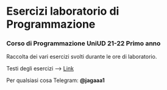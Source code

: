 # Esercizi laboratorio di Programmazione
### Corso di Programmazione UniUD 21-22 Primo anno

Raccolta dei vari esercizi svolti durante le ore di laboratorio.  

Testi degli esercizi --> [Link](https://users.dimi.uniud.it/~claudio.mirolo/teaching/programmazione/index.html)  
   
   
   
   
Per qualsiasi cosa Telegram: **@jagaaa1**
